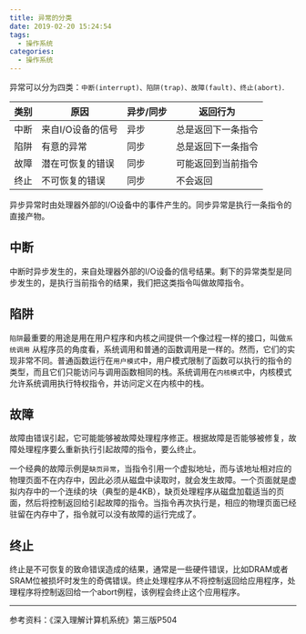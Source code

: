 ```yaml
---
title: 异常的分类
date: 2019-02-20 15:24:54
tags:
  - 操作系统
categories:
  - 操作系统
---
```


异常可以分为四类：`中断(interrupt)、陷阱(trap)、故障(fault)、终止(abort)`.


| 类别     | 原因       | 异步/同步 | 返回行为 |
| ------- | ---------- | ---- |   --------   |
|中断|来自I/O设备的信号|异步|总是返回下一条指令|
|陷阱| 有意的异常|同步|总是返回下一条指令|
|故障|潜在可恢复的错误|同步|可能返回到当前指令|
|终止|不可恢复的错误|同步|不会返回|

异步异常时由处理器外部的I/O设备中的事件产生的。同步异常是执行一条指令的直接产物。

<!-- more -->
## 中断
中断时异步发生的，来自处理器外部的I/O设备的信号结果。剩下的异常类型是同步发生的，是执行当前指令的结果，我们把这类指令叫做故障指令。

## 陷阱
`陷阱`最重要的用途是用在用户程序和内核之间提供一个像过程一样的接口，叫做`系统调用`
从程序员的角度看，系统调用和普通的函数调用是一样的。然而，它们的实现非常不同。普通函数运行在`用户模式`中，用户模式限制了函数可以执行的指令的类型，而且它们只能访问与调用函数相同的栈。系统调用在`内核模式`中，内核模式允许系统调用执行特权指令，并访问定义在内核中的栈。

## 故障
故障由错误引起，它可能能够被故障处理程序修正。根据故障是否能够被修复，故障处理程序要么重新执行引起故障的指令，要么终止。

一个经典的故障示例是`缺页异常`，当指令引用一个虚拟地址，而与该地址相对应的物理页面不在内存中，因此必须从磁盘中读取时，就会发生故障。一个页面就是虚拟内存中的一个连续的块（典型的是4KB），缺页处理程序从磁盘加载适当的页面，然后将控制返回给引起故障的指令。当指令再次执行是，相应的物理页面已经驻留在内存中了，指令就可以没有故障的运行完成了。

## 终止
终止是不可恢复的致命错误造成的结果，通常是一些硬件错误，比如DRAM或者SRAM位被损坏时发生的奇偶错误。终止处理程序从不将控制返回给应用程序，处理程序将控制返回给一个abort例程，该例程会终止这个应用程序。


----
参考资料：《深入理解计算机系统》第三版P504
